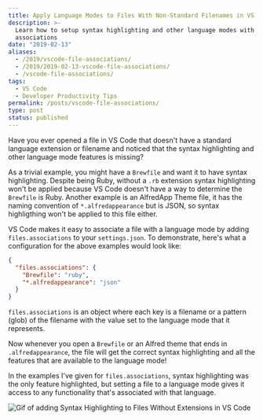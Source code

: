 ```yaml
---
title: Apply Language Modes to Files With Non-Standard Filenames in VS Code
description: >-
  Learn how to setup syntax highlighting and other language modes with file
  associations
date: "2019-02-13"
aliases:
  - /2019/vscode-file-associations/
  - /2019/2019-02-13-vscode-file-associations/
  - /vscode-file-associations/
tags:
  - VS Code
  - Developer Productivity Tips
permalink: /posts/vscode-file-associations/
type: post
status: published
---
```




Have you ever opened a file in VS Code that doesn't have a standard language extension or filename and noticed that the syntax highlighting and other language mode features is missing?

As a trivial example, you might have a `Brewfile` and want it to have syntax highlighting. Despite being Ruby, without a `.rb` extension syntax highlighting won't be applied because VS Code doesn't have a way to determine the `Brewfile` is Ruby. Another example is an AlfredApp Theme file, it has the naming convention of `*.alfredappearance` but is JSON, so syntax highligthing won't be applied to this file either.

VS Code makes it easy to associate a file with a language mode by adding `files.associations` to your `settings.json`. To demonstrate, here's what a configuration for the above examples would look like:

```json
{
  "files.associations": {
    "Brewfile": "ruby",
    "*.alfredappearance": "json"
  }
}
```

`files.associations` is an object where each key is a filename or a pattern (glob) of the filename with the value set to the language mode that it represents.

Now whenever you open a `Brewfile` or an Alfred theme that ends in `.alfredappearance`, the file will get the correct syntax highlighting and all the features that are available to the language mode!

In the examples I've given for `files.associations`, syntax highlighting was the only feature highlighted, but setting a file to a language mode gives it access to any functionality that's associated with that language.

![Gif of adding Syntax Highlighting to Files Without Extensions in VS Code](https://user-images.githubusercontent.com/1024544/52688212-4f697300-2f0a-11e9-8621-5763dd263082.gif)
